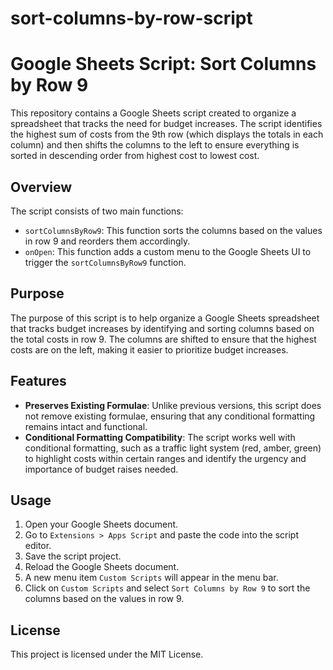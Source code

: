# sort-columns-by-row-script

# Google Sheets Script: Sort Columns by Row 9

This repository contains a Google Sheets script created to organize a spreadsheet that tracks the need for budget increases. The script identifies the highest sum of costs from the 9th row (which displays the totals in each column) and then shifts the columns to the left to ensure everything is sorted in descending order from highest cost to lowest cost.

## Overview

The script consists of two main functions:

- `sortColumnsByRow9`: This function sorts the columns based on the values in row 9 and reorders them accordingly.
- `onOpen`: This function adds a custom menu to the Google Sheets UI to trigger the `sortColumnsByRow9` function.

## Purpose

The purpose of this script is to help organize a Google Sheets spreadsheet that tracks budget increases by identifying and sorting columns based on the total costs in row 9. The columns are shifted to ensure that the highest costs are on the left, making it easier to prioritize budget increases.

## Features

- **Preserves Existing Formulae**: Unlike previous versions, this script does not remove existing formulae, ensuring that any conditional formatting remains intact and functional.
- **Conditional Formatting Compatibility**: The script works well with conditional formatting, such as a traffic light system (red, amber, green) to highlight costs within certain ranges and identify the urgency and importance of budget raises needed.

## Usage

1. Open your Google Sheets document.
2. Go to `Extensions > Apps Script` and paste the code into the script editor.
3. Save the script project.
4. Reload the Google Sheets document.
5. A new menu item `Custom Scripts` will appear in the menu bar.
6. Click on `Custom Scripts` and select `Sort Columns by Row 9` to sort the columns based on the values in row 9.

## License

This project is licensed under the MIT License.
